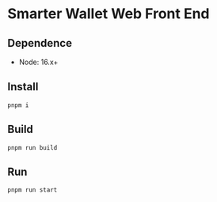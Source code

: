 # Smarter Wallet Web Front End

## Dependence

- Node: 16.x+

## Install

```shell
pnpm i
```

## Build

```shell
pnpm run build
```

## Run

```shell
pnpm run start
```